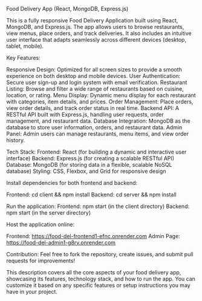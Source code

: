 Food Delivery App (React, MongoDB, Express.js)

This is a fully responsive Food Delivery Application built using React, MongoDB, and Express.js. The app allows users to browse restaurants, view menus, place orders, and track deliveries. It also includes an intuitive user interface that adapts seamlessly across different devices (desktop, tablet, mobile).

Key Features:

Responsive Design: Optimized for all screen sizes to provide a smooth experience on both desktop and mobile devices.
User Authentication: Secure user sign-up and login system with email verification.
Restaurant Listing: Browse and filter a wide range of restaurants based on cuisine, location, or rating.
Menu Display: Dynamic menu display for each restaurant with categories, item details, and prices.
Order Management: Place orders, view order details, and track order status in real time.
Backend API: A RESTful API built with Express.js, handling user requests, order management, and restaurant data.
Database Integration: MongoDB as the database to store user information, orders, and restaurant data.
Admin Panel: Admin users can manage restaurants, menu items, and view order history.

Tech Stack:
Frontend: React (for building a dynamic and interactive user interface)
Backend: Express.js (for creating a scalable RESTful API)
Database: MongoDB (for storing data in a flexible, scalable NoSQL database)
Styling: CSS, Flexbox, and Grid for responsive design

Install dependencies for both frontend and backend:

Frontend:
cd client && npm install
Backend:
cd server && npm install

Run the application:
Frontend:
npm start (in the client directory)
Backend:
npm start (in the server directory)

Host the application online:

Frontend: https://food-del-frontend1-efnc.onrender.com
Admin Page: https://food-del-admin1-g8rv.onrender.com

Contribution:
Feel free to fork the repository, create issues, and submit pull requests for improvements!

This description covers all the core aspects of your food delivery app, showcasing its features, technology stack, and how to run the app. You can customize it based on any specific features or setup instructions you may have in your project.
